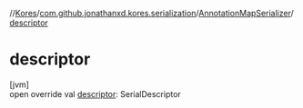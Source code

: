 //[Kores](../../../index.md)/[com.github.jonathanxd.kores.serialization](../index.md)/[AnnotationMapSerializer](index.md)/[descriptor](descriptor.md)

# descriptor

[jvm]\
open override val [descriptor](descriptor.md): SerialDescriptor
